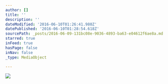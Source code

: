 ```yaml
---
author: []
title: ''
description: ''
dateModified: '2016-06-10T01:26:41.980Z'
datePublished: '2016-06-10T01:28:54.618Z'
sourcePath: _posts/2016-06-09-131bc08e-9036-4893-ba63-e04612f6ae8a.md
starred: true
inFeed: true
hasPage: false
inNav: false
_type: MediaObject

---
```

![](https://the-grid-user-content.s3-us-west-2.amazonaws.com/488494b1-99ee-4bd2-8727-788a16c3a3b2.jpg)